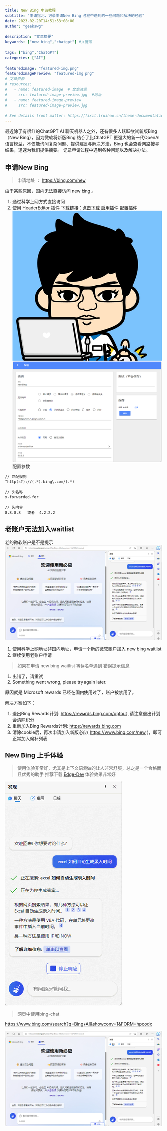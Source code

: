```yaml
---
title: New Bing 申请教程
subtitle: "申请指北，记录申请New Bing 过程中遇到的一些问题和解决的经验"
date: 2023-02-20T14:51:53+08:00
author: "geekswg"

description: "文章摘要"
keywords: ["new bing","chatgpt"] #关键词

tags: ["bing","ChatGPT"]
categories: ["AI"]

featuredImage: "featured-img.png"
featuredImagePreview: "featured-img.png"
# 文章资源
# resources:
#   - name: featured-image  # 文章资源
#     src: featured-image-preview.jpg  #地址
#   - name: featured-image-preview 
#     src: featured-image-preview.jpg

# See details front matter: https://fixit.lruihao.cn/theme-documentation-content/#front-matter
---
```


最近除了有很红的ChatGPT AI 聊天机器人之外，还有很多人跃跃欲试新版Bing（New Bing），因为微软将新版Bing 结合了比ChatGPT 更强大的新一代OpenAI 语言模型，不仅能询问复杂问题、提供建议与解决方法，Bing 也会查看网路搜寻结果，迅速为我们提供摘要。
记录申请过程中遇到各种问题以及解决办法。
<!--more-->

## 申请New Bing
> 申请地址 ： https://bing.com/new

由于某些原因，国内无法直接访问 new bing 。
1. 通过科学上网方式直接访问
2. 使用 HeaderEditor 插件 下载链接：[点击下载](https://microsoftedge.microsoft.com/addons/detail/header-editor/afopnekiinpekooejpchnkgfffaeceko)
   启用插件
   配置插件
   ![配置截图](/imgs/t.png "配置截图")
   ![配置截图](newbing-header-editor.png "配置截图")
   配置参数
```
// 匹配规则
^http(s?)://(.*).bing\.com/(.*)

// 头名称
x-forwarded-for

// 头内容
8.8.8.8   或者  4.2.2.2
```

## 老账户无法加入waitlist

老的微软账户是不是提示
![new bing 申请waitlist错误](newbing.png "new bing 申请waitlist错误")


1. 使用科学上网地址非国内地址，申请一个新的微软账户加入 new bing [waitlist](https://www.bing.com/new)
2. 继续使用老账户申请
> 如果在申请 new bing waitlist 等候名单遇到 错误提示信息

1. 出错了，请重试
2. Something went wrong, please try again later.

原因就是 Microsoft rewards 已经在国内使用过了，账户被禁用了。

解决方案如下：
1. 退出Bing Rewards计划: https://rewards.bing.com/optout ,请注意退出计划会清除积分
2. 重新加入Bing Rewards计划: https://rewards.bing.com
3. 清除cookie后，再次申请加入新版必应( https://www.bing.com/new )，即可正常加入候补列表


## New Bing 上手体验

> 使用体验非常好，尤其是上下文语境做的让人非常舒服，总之是一个合格而且优秀的助手
推荐下载 [Edge-Dev](https://www.microsoftedgeinsider.com/zh-cn/download/dev) 体验效果非常好

![Edge-Dev new bing 使用预览](newbing.gif "Edge-Dev new bing 使用预览")

> 网页中使用bing-chat

https://www.bing.com/search?q=Bing+AI&showconv=1&FORM=hpcodx

![web new bing 使用预览](newbing.png "web new bing 使用预览")

